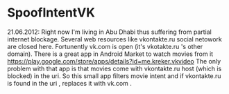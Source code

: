 SpoofIntentVK
=============
21.06.2012: Right now I'm living in Abu Dhabi thus suffering from partial internet blockage. Several web resources like
 vkontakte.ru social netowork are closed here. Fortunently vk.com is open (it's vkotakte.ru 's other domain).
 There is a great app in Android Market to watch movies from it
 https://play.google.com/store/apps/details?id=me.kreker.vkvideo
 The only problem with that app is that movies come with vkontakte.ru host (which is blocked) in the uri.
 So this small app filters movie intent and if vkontakte.ru is found in the uri , replaces it with vk.com .

